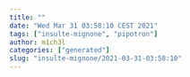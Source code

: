 ```yaml
---
title: ""
date: "Wed Mar 31 03:58:10 CEST 2021"
tags: ["insulte-mignone", "pipotron"]
author: m1ch3l
categories: ["generated"]
slug: "insulte-mignone/2021-03-31-03:58:10"
---
```



